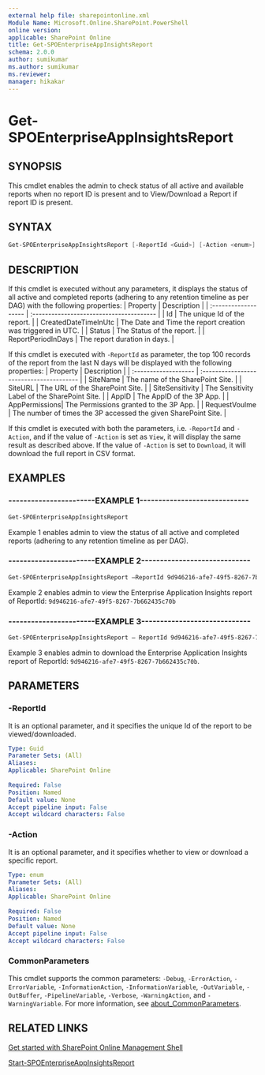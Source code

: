```yaml
---
external help file: sharepointonline.xml
Module Name: Microsoft.Online.SharePoint.PowerShell
online version: 
applicable: SharePoint Online
title: Get-SPOEnterpriseAppInsightsReport
schema: 2.0.0
author: sumikumar
ms.author: sumikumar
ms.reviewer:
manager: hikakar
---
```


# Get-SPOEnterpriseAppInsightsReport

## SYNOPSIS

This cmdlet enables the admin to check status of all active and available reports when no report ID is present and to View/Download a Report if report ID is present.

## SYNTAX

```powershell
Get-SPOEnterpriseAppInsightsReport [-ReportId <Guid>] [-Action <enum>]
```

## DESCRIPTION

If this cmdlet is executed without any parameters, it displays the status of all active and completed reports (adhering to any retention timeline as per DAG) with the following properties:
| Property             | Description                              |
| :------------------- | :--------------------------------------- |
| Id | The unique Id of the report.                    |
| CreatedDateTimeInUtc | The Date and Time the report creation was triggered in UTC.                   |
| Status | The Status of the report.               |
| ReportPeriodInDays | The report duration in days.       |

If this cmdlet is executed with `-ReportId` as parameter, the top 100 records of the report from the last N days will be displayed with the following properties:
| Property             | Description                              |
| :------------------- | :--------------------------------------- |
| SiteName | The name of the SharePoint Site.                    |
| SiteURL               | The URL of the SharePoint Site.                   |
| SiteSensitivity | The Sensitivity Label of the SharePoint Site.               |
| AppID | The AppID of the 3P App.       |
| AppPermissions| The Permissions granted to the 3P App. |
| RequestVoulme | The number of times the 3P accessed the given SharePoint Site.          |

If this cmdlet is executed with both the parameters, i.e. `-ReportId` and `-Action`, and if the value of `-Action` is set as `View`, it will display the same result as described above. If the value of `-Action` is set to `Download`, it will download the full report in CSV format.
  
## EXAMPLES

### -----------------------EXAMPLE 1-----------------------------

```powershell
Get-SPOEnterpriseAppInsightsReport
```

Example 1 enables admin to view the status of all active and completed reports (adhering to any retention timeline as per DAG).

### -----------------------EXAMPLE 2-----------------------------

```powershell
Get-SPOEnterpriseAppInsightsReport –ReportId 9d946216-afe7-49f5-8267-7b662435c70b
```

Example 2 enables admin to view the Enterprise Application Insights report of ReportId: `9d946216-afe7-49f5-8267-7b662435c70b`

### -----------------------EXAMPLE 3-----------------------------

```powershell
Get-SPOEnterpriseAppInsightsReport – ReportId 9d946216-afe7-49f5-8267-7b662435c70b -Action Download
```

Example 3 enables admin to download the Enterprise Application Insights report of ReportId: `9d946216-afe7-49f5-8267-7b662435c70b`.

## PARAMETERS

### -ReportId

It is an optional parameter, and it specifies the unique Id of the report to be viewed/downloaded.

```yaml
Type: Guid
Parameter Sets: (All)
Aliases:
Applicable: SharePoint Online
 
Required: False
Position: Named
Default value: None
Accept pipeline input: False
Accept wildcard characters: False
```

### -Action

It is an optional parameter, and it specifies whether to view or download a specific report.

```yaml
Type: enum
Parameter Sets: (All)
Aliases:
Applicable: SharePoint Online
 
Required: False
Position: Named
Default value: None
Accept pipeline input: False
Accept wildcard characters: False
```

### CommonParameters

This cmdlet supports the common parameters: `-Debug`, `-ErrorAction`, `-ErrorVariable`, `-InformationAction`, `-InformationVariable`, `-OutVariable`, `-OutBuffer`, `-PipelineVariable`, `-Verbose`, `-WarningAction`, and `-WarningVariable`. For more information, see [about_CommonParameters](https://go.microsoft.com/fwlink/?LinkID=113216).

## RELATED LINKS

[Get started with SharePoint Online Management Shell](https://learn.microsoft.com/en-us/powershell/sharepoint/sharepoint-online/connect-sharepoint-online)

[Start-SPOEnterpriseAppInsightsReport](./Start-SPOEnterpriseAppInsightsReport.md)
